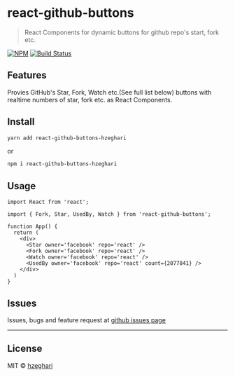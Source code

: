 # react-github-buttons

> React Components for dynamic buttons for github repo's start, fork etc.

[![NPM](https://img.shields.io/npm/v/react-github-buttons.svg)](https://www.npmjs.com/package/react-github-buttons)
[![Build Status](https://travis-ci.com/vaibhavhrt/react-github-buttons.svg?branch=master)](https://travis-ci.com/vaibhavhrt/react-github-buttons)

## Features

Provies GitHub's Star, Fork, Watch etc.(See full list below) buttons with realtime numbers of star, fork etc. as React Components.

## Install

```bash
yarn add react-github-buttons-hzeghari
```
or
```bash
npm i react-github-buttons-hzeghari
```

## Usage

```tsx
import React from 'react';

import { Fork, Star, UsedBy, Watch } from 'react-github-buttons';

function App() {
  return (
    <div>
      <Star owner='facebook' repo='react' />
      <Fork owner='facebook' repo='react' />
      <Watch owner='facebook' repo='react' />
      <UsedBy owner='facebook' repo='react' count={2077841} />
    </div>
  )
}
```

## Issues

Issues, bugs and feature request at [github issues page](https://github.com/hzeghari/react-github-buttons-hzeghari/issues)

-----------------------------------------------------------------------------------------------------------

## License

MIT © [hzeghari](https://github.com/hzeghari)

